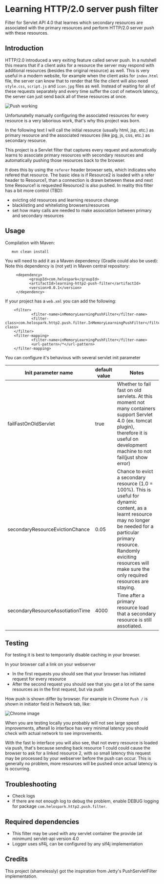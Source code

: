 # Learning HTTP/2.0 server push filter

Filter for Servlet API 4.0 that learnes which secondary resources are associated with the primary resources and perform HTTP/2.0 server push with these resources.

## Introduction

HTTP/2.0 introduced a very exiting feature called server push. In a nutshell this means that if a client asks for a resource the server may respond
 with additional resources (besides the original resource) as well. 
This is very useful in a modern website, for example when the client asks for `index.html` file, the server can know that to render that file
 the client will also need `style.css`, `script.js` and `icon.jpg` files as well. Instead of waiting for all of these requests separately and
 every time suffer the cost of network latency, the server can just send back all of these resources at once.

![Push working](https://image.slidesharecdn.com/http2-150403150729-conversion-gate01/95/http2-and-java-current-status-15-638.jpg?cb=1438699776)

Unfortunatelly manually configuring the associated resources for every resource is a very laborious work, that's why this project was born.

In the following text I will call the initial resource (usually html, jsp, etc.) as primary resource and the associated resources (like jpg, js, css, etc.)
 as secondary resource.

This project is a Servlet filter that captures every request and automatically learns to associate primary resources with secondary resources
 and automatically pushing those resources back to the browser.

It does this by using the `referer` header browser sets, which indicates who refered that resource. The basic idea is if Resource2 is loaded with a refer
 header to Resource1, than a connection is drawn between these and next time Resource1 is requested Resource2 is also pushed. 
In reality this filter has a bit more control (TBD):

   - evicting old resources and learning resource change
   - blacklisting and whitelisting browsers/resources
   - set how many calls are needed to make association between primary and secondary resources


## Usage

Compilation with Maven:

       mvn clean install

You will need to add it as a Maven dependency (Gradle could also be used):
Note this dependency is (not yet) in Maven central repository:

         <dependency>
               <groupId>com.helospark</groupId>
               <artifactId>learning-http2-push-filter</artifactId>
               <version>0.0.1</version>
         </dependency>

If your project has a `web.xml` you can add the following:

        <filter>
                <filter-name>inMemoryLearningPushFilter</filter-name>
                <filter-class>com.helospark.http2.push.filter.InMemoryLearningPushFilter</filter-class>
        </filter>
        <filter-mapping>
                <filter-name>inMemoryLearningPushFilter</filter-name>
                <url-pattern>/*</url-pattern>
        </filter-mapping>

You can configure it's behavious with several servlet init parameter

| Init parameter name | default value | Notes |
| --- | --- | --- |
| failFastOnOldServlet | true | Whether to fail fast on old servlets. At this moment not many containers support Servlet 4.0 (ex. tomcat plugin), therefore it is useful on development machine to not fail(just show error) |
| secondaryResourceEvictionChance | 0.05 | Chance to evict a secondary resource (1.0 = 100%). This is useful for dynamic content, as a learnt resource may no longer be needed for a particular primary resource. Randomly eviciting resources will make sure the only required resources are staying. |
| secondaryResourceAssotiationTime | 4000 | Time after a primary resource load that a secondary resource is still assotiated. |

## Testing

For testing it is best to temporarily disable caching in your browser.

In your browser call a link on your webserver

 - In the first requests you should see that your browser has initiated request for every resource
 - After the second request you should see that you get a lot of the same resources as in the first request, but via push

How push is shown differ by browser. For example in Chrome `Push /` is shown in initiator field in Network tab, like:

![Chrome image](https://raw.githubusercontent.com/helospark/learning-http2-push-filter/master/documentation/chrome_push.png)

When you are testing locally you probably will not see large speed improvements, afterall lo interface has very minimal latency
 you should check with actual network to see improvements.

With the fast lo interface you will also see, that not every resource is loaded via push, that's because sending back resource 1 could
 could cause the browser to ask for a linked resource 2, with so small latency this request may be processed by your webserver before
 the push can occur. This is generally no problem, more resources will be pushed once actual latency is is occurring.

## Troubleshooting

  - Check logs
  - If there are not enough log to debug the problem, enable DEBUG logging for package `com.helospark.http2.push.filter`.


## Required dependencies

  - This filter may be used with any servlet container the provide (at minimum) servlet-api version 4.0
  - Logger uses slf4j, can be configured by any slf4j implementation

## Credits

This project (shamelessly) got the inspiration from Jetty's PushServletFilter implementation.
